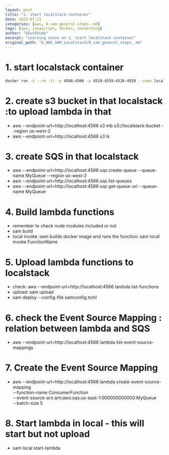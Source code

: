 ```yaml
---
layout: post
title: "1. start localstack container"
date: 2025-07-21
categories: [aws, 0-sam-general-steps--md]
tags: [aws, javascript, docker, networking]
author: "GGurkhude"
excerpt: "Learning notes on 1. start localstack container"
original_path: "0_AWS_SAM_Localstack/0_sam_general_steps_.md"
---
```


# 1. start localstack container
```sh
docker run -d --rm -it -p 4566:4566 -p 4510-4559:4510-4559 --name localstack localstack/localstack
```
# 2. create s3 bucket in that localstack :to upload lambda in that
- aws --endpoint-url=http://localhost:4566 s3 mb s3://localstack-bucket --region us-west-2
- aws --endpoint-url=http://localhost:4566 s3 ls
# 3. create SQS in that localstack
- aws --endpoint-url=http://localhost:4566 sqs create-queue --queue-name MyQueue --region us-west-2
- aws --endpoint-url=http://localhost:4566 sqs list-queues
- aws --endpoint-url=http://localhost:4566 sqs get-queue-url --queue-name MyQueue

# 4. Build lambda functions
- remember to check node modules included or not
- sam build
- local invoke :sam builds docker image and runs the function: sam local invoke FunctionName

# 5. Upload lambda functions to localstack
- check: aws --endpoint-url=http://localhost:4566 lambda list-functions
- upload: sam upload
- sam deploy --config-file samconfig.toml
# 6. check the Event Source Mapping : relation between lambda and SQS
- aws --endpoint-url=http://localhost:4566 lambda list-event-source-mappings
# 7. Create the Event Source Mapping
- aws --endpoint-url=http://localhost:4566 lambda create-event-source-mapping \
    --function-name ConsumerFunction \
    --event-source-arn arn:aws:sqs:us-east-1:000000000000:MyQueue \
    --batch-size 5
# 8. Start lambda in local - this will start but not upload
- sam local start-lambda
